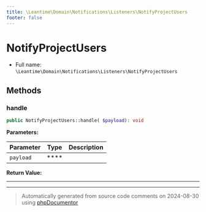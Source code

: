 ```yaml
---
title: \Leantime\Domain\Notifications\Listeners\NotifyProjectUsers
footer: false
---
```


# NotifyProjectUsers





* Full name: `\Leantime\Domain\Notifications\Listeners\NotifyProjectUsers`



## Methods

### handle



```php
public NotifyProjectUsers::handle( $payload): void
```








**Parameters:**

| Parameter | Type | Description |
|-----------|------|-------------|
| `payload` | **** |  |


**Return Value:**





---


---
> Automatically generated from source code comments on 2024-08-30 using [phpDocumentor](http://www.phpdoc.org/)
